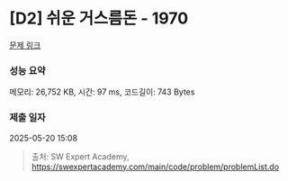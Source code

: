 # [D2] 쉬운 거스름돈 - 1970 

[문제 링크](https://swexpertacademy.com/main/code/problem/problemDetail.do?contestProbId=AV5PsIl6AXIDFAUq) 

### 성능 요약

메모리: 26,752 KB, 시간: 97 ms, 코드길이: 743 Bytes

### 제출 일자

2025-05-20 15:08



> 출처: SW Expert Academy, https://swexpertacademy.com/main/code/problem/problemList.do